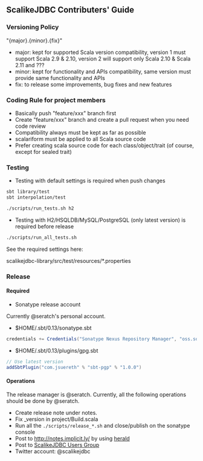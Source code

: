 ## ScalikeJDBC Contributers' Guide

### Versioning Policy

"{major}.{minor}.{fix}"

- major: kept for supported Scala version compatibility, version 1 must support Scala 2.9 & 2.10, version 2 will support only Scala 2.10 & Scala 2.11 and ???
- minor: kept for functionality and APIs compatibility, same version must provide same functionality and APIs
- fix: to release some improvements, bug fixes and new features

### Coding Rule for project members

- Basically push "feature/xxx" branch first
- Create "feature/xxx" branch and create a pull request when you need code review
- Compatibility always must be kept as far as possible
- scalariform must be applied to all Scala source code
- Prefer creating scala source code for each class/object/trait (of course, except for sealed trait)

### Testing

- Testing with default settings is required when push changes

```sh
sbt library/test
sbt interpolation/test

./scripts/run_tests.sh h2
```

- Testing with H2/HSQLDB/MySQL/PostgreSQL (only latest version) is required before release

```sh
./scripts/run_all_tests.sh
```

See the required settings here:

scalikejdbc-library/src/test/resources/*.properties

### Release

#### Required

- Sonatype release account

Currently @seratch's personal account.

- $HOME/.sbt/0.13/sonatype.sbt

``` scala
credentials += Credentials("Sonatype Nexus Repository Manager", "oss.sonatype.org", "xxx", "yyy")
```

- $HOME/.sbt/0.13/plugins/gpg.sbt

```scala
// Use latest version
addSbtPlugin("com.jsuereth" % "sbt-pgp" % "1.0.0")
```

#### Operations

The release manager is @seratch. Currently, all the following operations should be done by @seratch.

- Create release note under notes.
- Fix _version in project/Build.scala
- Run all the `./scripts/release_*.sh` and close/publish on the sonatype console
- Post to http://notes.implicit.ly/ by using [herald](https://github.com/n8han/herald)
- Post to [ScalikeJDBC Users Group](https://groups.google.com/forum/#!forum/scalikejdbc-users-group)
- Twitter account: @scalikejdbc

